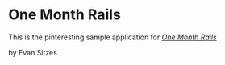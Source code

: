 # One Month Rails

This is the pinteresting sample application for [*One Month Rails*](http://onemonthrails.com)

by Evan Sitzes